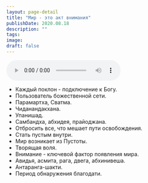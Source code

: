 ```yaml
---
layout: page-detail
title: "Мир - это акт внимания"
publishDate: 2020.08.18
description: ""
tags:
image:
draft: false
---
```


<audio title="2020.08.18 - Мир - это акт внимания.mp3" src="https://filer-api.advayta.org/v1.0/public/files/74618" controls=""></audio>

* Каждый поклон - подключение к Богу.
* Пользователь божественной сети.
* Парамартха, Сватма.
* Чиданандакхана.
* Упанишад.
* Самбандха, абхидея, прайоджана.
* Отбросить все, что мешает пути освобождения.
* Стать пустым внутри.
* Мир возникает из Пустоты.
* Творящая воля.
* Внимание - ключевой фактор появления мира.
* Авидья, асмита, рага, двега, абхинивеша.
* Антаранга-шакти.
* Период обнаружения благодати.

  
